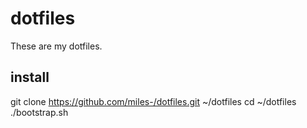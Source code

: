 dotfiles
========

These are my dotfiles.

## install
git clone https://github.com/miles-/dotfiles.git ~/dotfiles
cd ~/dotfiles
./bootstrap.sh
